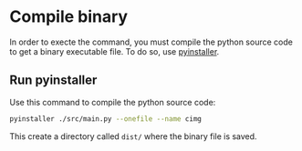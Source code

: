 # Compile binary

In order to execte the command, you must compile the python source code to get a binary executable file.
To do so,  use [pyinstaller](https://pyinstaller.org/en/stable/).

## Run pyinstaller

Use this command to compile the python source code:

```bash
pyinstaller ./src/main.py --onefile --name cimg
```

This create a directory called `dist/` where the binary file is saved.
